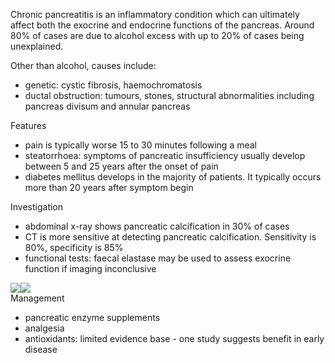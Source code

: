 Chronic pancreatitis is an inflammatory condition which can ultimately affect both the exocrine and endocrine functions of the pancreas. Around 80% of cases are due to alcohol excess with up to 20% of cases being unexplained.  
  
Other than alcohol, causes include:  
* genetic: cystic fibrosis, haemochromatosis
* ductal obstruction: tumours, stones, structural abnormalities including pancreas divisum and annular pancreas

  
Features  
* pain is typically worse 15 to 30 minutes following a meal
* steatorrhoea: symptoms of pancreatic insufficiency usually develop between 5 and 25 years after the onset of pain
* diabetes mellitus develops in the majority of patients. It typically occurs more than 20 years after symptom begin

  
Investigation  
* abdominal x\-ray shows pancreatic calcification in 30% of cases
* CT is more sensitive at detecting pancreatic calcification. Sensitivity is 80%, specificity is 85%
* functional tests: faecal elastase may be used to assess exocrine function if imaging inconclusive

  
[![](https://d32xxyeh8kfs8k.cloudfront.net/images_Passmedicine/xrb159.jpg)](https://d32xxyeh8kfs8k.cloudfront.net/images_Passmedicine/xrb159b.jpg)[![](https://d32xxyeh8kfs8k.cloudfront.net/images_Passmedicine/xrb105.jpg)](https://d32xxyeh8kfs8k.cloudfront.net/images_Passmedicine/xrb105b.jpg)  
Management  
* pancreatic enzyme supplements
* analgesia
* antioxidants: limited evidence base \- one study suggests benefit in early disease
